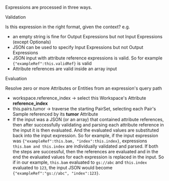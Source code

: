 Expressions are processed in three ways.

Validation

Is this expression in the right format, given the context? e.g.
* an empty string is fine for Output Expressions but not Input Expressions (except Optionals)
* JSON can be used to specify Input Expressions but not Output Expressions
* JSON input with attribute reference expressions is valid. So for example ```{"exampleRef":this.validRef}``` is valid
* Attribute references are valid inside an array input

Evaluation

Resolve zero or more Attributes or Entities from an expression's query path
* workspace.reference_index -> select this Workspace's Attribute **reference_index**
* this.pairs.tumor -> traverse the starting PairSet, selecting each Pair's Sample referenced by its **tumor** Attribute
* If the input was a JSON (or an array) that contained attribute references, then after successfully validating and parsing each attribute reference 
in the input it is then evaluated. And the evaluated values are substituted back into the input expression. So for example, if the
input expression was ```{"exampleRef":this.bam, "index":this.index}```, expressions ```this.bam and this.index``` are individually
validated and parsed. If both the steps are successful, then the references are evaluated and in the end the evaluated values 
for each expression is replaced in the input. So if in our example, ``this.bam`` evaluated to ``gs://abc`` and ``this.index``
evaluated to ``123``, the input JSON would become ```{"exampleRef":"gs://abc", "index":123}```.
